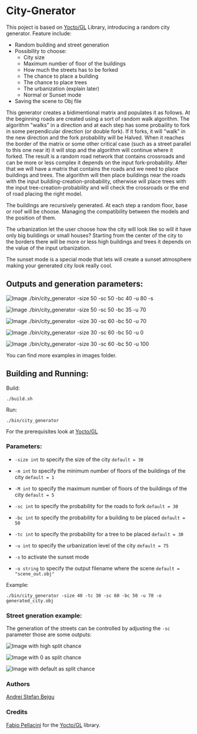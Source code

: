 # City-Gnerator
This poject is based on [Yocto/GL](https://github.com/xelatihy/yocto-gl) Library, introducing a random city generator. Feature include:

- Random building and street generation
- Possibility to choose:
    - City size
    - Maximum number of floor of the buildings
    - How much the streets has to be forked
    - The chance to place a building
    - The chance to place trees
    - The urbanization (explain later)
    - Normal or Sunset mode
- Saving the scene to Obj file

This generator creates a bidimentional matrix and populates it as follows. 
At the beginning roads are created using a sort of random walk algorithm. The algorithm "walks" in a direction and at each step has some probaility to fork in some perpendicular direction (or double fork). If it forks, it will "walk" in the new direction and the fork probability will be Halved. When it reaches the border of the matrix or some other critical case (such as a street parallel to this one near it) it will stop and the algorithm will continue where it forked. 
The result is a random road network that contains crossroads and can be more or less complex it depends on the input fork-probability. 
After that we will have a matrix that contains the roads and we need to place buildings and trees. The algorithm will then place buildings near the roads with the input building-creation-probability, otherwise will place trees with the input tree-creation-probability and will check the crossroads or the end of road placing the right model.

The buildings are recursively generated.  At each step a random floor, base or roof will be choose. Managing the compatibility between the models and the position of them.

The urbanization let the user choose how the city will look like so will it have only big buildings or small houses? Starting from the center of the city to the borders there will be more or less high buildings and trees it depends on the value of the input urbanization.

The sunset mode is a special mode that lets will create a sunset atmosphere making your generated city look really cool.

## Outputs and generation parameters:
![Image](images/example_2048px_size_50-sc_50-bc_40-u_80-sunset-mode.png)
    ./bin/city_generator -size 50 -sc 50 -bc 40 -u 80 -s
    
![Image](images/example_1024px_size_50-sc_50-bc_35-u_70.png)
    ./bin/city_generator -size 50 -sc 50 -bc 35 -u 70 

![Image](images/example_1024px_size_30-sc_60-bc_50-u_70.png)
    ./bin/city_generator -size 30 -sc 60 -bc 50 -u 70 
    
![Image](images/example_1024px_size_30-sc_60-bc_50-u_0.png)
    ./bin/city_generator -size 30 -sc 60 -bc 50 -u 0 

![Image](images/example_1024px_size_30-sc_60-bc_50-u_100.png)
    ./bin/city_generator -size 30 -sc 60 -bc 50 -u 100 
    
You can find more examples in images folder.

## Building and Running:

Build:

    ./build.sh

Run:

    ./bin/city_generator
For the prerequisites look at [Yocto/GL](https://github.com/xelatihy/yocto-gl#compilation)
 
### Parameters:

- `-size int` to specify the size of the city `default = 30`

- `-m int` to specify the minimum number of floors of the buildings of the city `default = 1`

- `-M int` to specify the maximum number of floors of the buildings of the city `default = 5`

- `-sc int` to specify the probability for the roads to fork `default = 30`

- `-bc int` to specify the probability for a building to be placed `default = 50`

- `-tc int` to specify the probability for a tree to be placed `default = 30`

- `-u int` to specify the urbanization level of the city `default = 75`

- `-s` to activate the sunset mode

- `-o string` to specify the output filename where the scene  `default = "scene_out.obj"`

Example:

    ./bin/city_generator -size 40 -tc 30 -sc 60 -bc 50 -u 70 -o generated_city.obj

### Street gneration example:

The generation of the streets can be controlled by adjusting the `-sc` parameter those are some outputs:

![Image](images/possible_street_generation.png)
    with high split chance
    
![Image](images/possible_street_generation_3.png)
    with 0 as split chance
    
![Image](images/possible_street_generation_2.png)
    with default as split chance
    
### Authors

[Andrei Stefan Bejgu](https://github.com/andreim14)
    
### Credits
[Fabio Pellacini](https://github.com/xelatihy) for the [Yocto/GL](https://github.com/xelatihy/yocto-gl) library.
